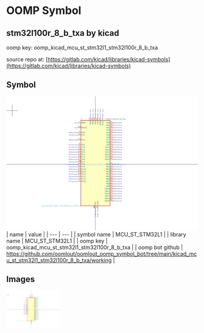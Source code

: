 # OOMP Symbol  
## stm32l100r_8_b_txa  by kicad  
  
oomp key: oomp_kicad_mcu_st_stm32l1_stm32l100r_8_b_txa  
  
source repo at: [https://gitlab.com/kicad/libraries/kicad-symbols](https://gitlab.com/kicad/libraries/kicad-symbols)  
## Symbol  
  
[![working.png](working_600.png)](working.png)  
| name | value | 
| --- | --- | 
| symbol name | MCU_ST_STM32L1 | 
| library name | MCU_ST_STM32L1 | 
| oomp key | oomp_kicad_mcu_st_stm32l1_stm32l100r_8_b_txa | 
| oomp bot github | https://github.com/oomlout/oomlout_oomp_symbol_bot/tree/main/kicad_mcu_st_stm32l1_stm32l100r_8_b_txa/working | 
## Images  
  
[![working.png](working_140.png)](working.png)  
